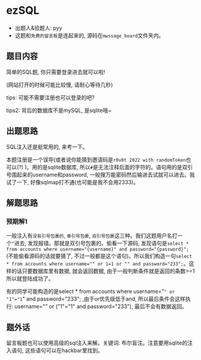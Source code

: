 # ezSQL

- 出题人&验题人: pyy
- 这题和`免费的留言板`是连起来的, 源码在`mwssage_board`文件夹内。

## 题目内容

简单的SQL题, 你只需要登录进去就可以啦!

(网站打开的时候可能比较慢, 请耐心等待几秒)

tips: 可能不需要注册也可以登录的吧?

tips2: 背后的数据库不是mySQL, 是sqlite哦~

## 出题思路

SQL注入还是挺常用的, 来考一下。

本题注册是一个误导(或者说你能猜到邀请码是`r0v0t 2022 with randomToken`也可以(?) )。用的是sqlite数据库, 所以`#`是无法注释后面的字符的。语句用的是双引号围起来的username和password, 一般搜万能密码然后输进去试就可以进去。我试了一下, 好像sqlmap打不通(也可能是我不会用2333)。

## 解题思路

### 预期解1

一般注入有`没有引号包裹的`, `单引号包裹`, `双引号包裹`这三种。我们这题用户名打一个`"`进去, 发现报错。那就是双引号包裹的。偷看一下源码, 发现语句是`select * from accounts where username="{username}" and password="{password}";`(不能偷看源码的话就要猜了, 不过一般都是这个语句)。所以我们构造一句`select * from accounts where username="" or 1=1 or "" and password="233";`。这样的话只要数据库里有数据, 就会返回数据, 由于一般判断条件就是返回的条数>=1所以就登陆成功了。

有的同学可能构造的是select * from accounts where username="`" or "1"="1`" and password="233"; ,由于or优先级低于and, 所以最后条件会这样执行: username="" or ("1"="1" and password="233"), 最后不会有数据返回。

## 题外话

留言板题也可以使用高级的sql注入来解。关键词: 布尔盲注。注意要用sqlite的注入语句, 这些语句可以在hackbar里找到。
